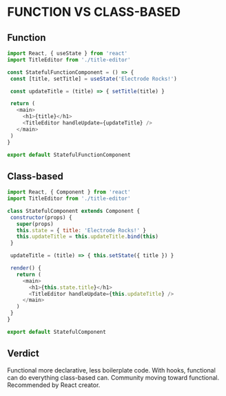 # FUNCTION VS CLASS-BASED

## Function

```javascript
import React, { useState } from 'react'
import TitleEditor from './title-editor'

const StatefulFunctionComponent = () => {
 const [title, setTitle] = useState('Electrode Rocks!')

 const updateTitle = (title) => { setTitle(title) }

 return (
   <main>
     <h1>{title}</h1>
     <TitleEditor handleUpdate={updateTitle} />
   </main>
 )
}

export default StatefulFunctionComponent
```

## Class-based

```javascript
import React, { Component } from 'react'
import TitleEditor from './title-editor'

class StatefulComponent extends Component {
 constructor(props) {
   super(props)
   this.state = { title: 'Electrode Rocks!' }
   this.updateTitle = this.updateTitle.bind(this)
 }

 updateTitle = (title) => { this.setState({ title }) }

 render() {
   return (
     <main>
       <h1>{this.state.title}</h1>
       <TitleEditor handleUpdate={this.updateTitle} />
     </main>
   )
 }
}

export default StatefulComponent
```

## Verdict

Functional more declarative, less boilerplate code. With hooks, functional can do everything class-based can. Community moving toward functional. Recommended by React creator.
